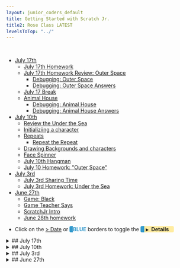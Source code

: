 ```yaml
---
layout: junior_coders_default
title: Getting Started with Scratch Jr.
title2: Rose Class LATEST
levelsToTop: "../"
---
```


<!-- 
- [ ] Proceed to [Archives](./a_mon0500pm-Archives.html) 》 
- [ ] {: style="float: right;"}
- [ ] --> 

<br clear="both">

<div id="toc">

* [July 17th](#july-17th)
  * [July 17th Homework](#july-17th-homework)
  * [July 17th Homework Review: Outer Space](#july-17th-homework-review-outer-space)
    * [Debugging: Outer Space](#debugging-outer-space)
    * [Debugging: Outer Space Answers](#debugging-outer-space-answers)
  * [July 17 Break](#july-17-break)
  * [Animal House](#animal-house)
    * [Debugging: Animal House](#debugging-animal-house)
    * [Debugging: Animal House Answers](#debugging-animal-house-answers)
* [July 10th](#july-10th)
  * [Review the Under the Sea](#review-the-under-the-sea)
  * [Initializiing a character](#initializiing-a-character)
  * [Repeats](#repeats)
    * [Repeat the Repeat](#repeat-the-repeat)
  * [Drawing Backgrounds and characters](#drawing-backgrounds-and-characters)
  * [Face Spinner](#face-spinner)
  * [July 10th Hangman](#july-10th-hangman)
  * [July 10 Homework: "Outer Space"](#july-10-homework-outer-space)
* [July 3rd](#july-3rd)
  * [July 3rd Sharing Time](#july-3rd-sharing-time)
  * [July 3rd Homework: Under the Sea](#july-3rd-homework-under-the-sea)
* [June 27th](#june-27th)
  * [Game: Black](#game-black)
  * [Game Teacher Says](#game-teacher-says)
  * [ScratchJr Intro](#scratchjr-intro)
  * [June 28th homework](#june-28th-homework)

</div>

* Click on the [> Date]() or <span style="color: #3399cc;  border-left: 9px solid #3399cc!important;border-radius: 4px 4px; font-weight: bold">BLUE</span> borders to toggle the <span style="background-color:#ffeca0; border-left: 10px solid #3399cc !important;border-radius: 4px 4px;"><b>  &nbsp;<span style="font-size: 70%">▶︎</span>&nbsp;&nbsp;Details&nbsp;&nbsp;&nbsp;&nbsp;</b></span>

<details>
<summary>## July 17th
</summary>

## July 17th

### July 17th Homework

The homework for next class is:

1. Finish the Animal House Project
2. Do the Outer Space and Animal debugging exercises above.

Below is a summary of what we did in class.

### July 17th Homework Review: Outer Space

We reviewed and developed the [Outer Space project](./scratchProjects/Y1R17Outerspace.sjr). Kids watched the project run and tried to make their own similar code. One key idea was **having two or more actions happen at the same time**. For example, click the astronaut link below, and you can see the astronaut does 3 actions at the same time: 

1. He turns, 
2. moves up, and 
3. shrinks then disappears.

This creates the effect of him spinning off into space and disappearing. This trick is very important in ScratchJr.

{% include niceimage-galleryNoTableweserve.html folder="/scratchProjects/Y1R17Outerspace/" %}



#### Debugging: Outer Space

Here are some problems to solve:

{% include niceimage-galleryNoTableweserve.html folder="/scratchProjects/Y1R17OuterspaceDebugging/" %}

1. Why doesn’t the sun spin when pressed?
2. Why does the alien stay in the air and not hop back down?
3. Why doesn’t the shooting star hide after it shrinks?
4. Why doesn’t the astronaut fly up when pressed?

<details>
<summary>#### Debugging: Outer Space Answers
</summary>

#### Debugging: Outer Space Answers
1. It needs the start on tap trigger
2. The move up block needs to be replaced with a hop block
3. The show block needs to be replaced with a hide block
4. The number (parameter) on the move up block needs to be greater than 0

</details>

### July 17 Break

We played Hangman during the break, and it was a lot of fun. For a change, the kids worked together to choose a word ("Doctor") that I had to guess. They almost stumped me!

### Animal House

We then moved to making characters talk, either by recording sounds, or adding text bubbles. Our  model was the Animal House Project from BootUp.


{% include youtubelazy.html  videoID="ie-PcCGplu4" %}

The kids worked on their own version of the project, and the homework was to finish the project. 


#### Debugging: Animal House

Here are some debugging exercises.

{% include niceimage-galleryNoTableweserve.html folder="/scratchProjects/Y1R18AnimalhouseDebugging/" %}


1. Why does the barn get bigger and not bigger, then smaller?

2. Why does the chicken play a pop sound and not the recorded sound?

3. Why does the horse play the same recording twice instead of two different recordings?


<details>
<summary>#### Debugging: Animal House Answers
</summary>

#### Debugging: Animal House Answers

1. The second grow block should be a shrink block

2. The pop block sound be a play recorded sound block

3. The second play recorded sound block should have a number 2 and not a number 1


</details>

</details>


<details>
<summary>## July 10th
</summary>

## July 10th

### Review the Under the Sea

We reviewed the homework projects. The original Under teh Sea project can be [downloaded here](./scratchProjects/Y1Q15UndertheSea.sjr).


### Initializiing a character

To set the initial position, visibility, or size of a character:

* **manually** change the position of the character. 

![Initial Position](./images/2020-07-10/20200710InitialPosition.gif)
  
Note in the gif above, if I use a block to change the position, it returns when I press the return button. If I manually move it, it stays.

* **manually** change the visibility 

![Initial Position](./images/2020-07-10/20200710Invisble.gif)

* **manually** change the size 

![Size](./images/2020-07-10/20200710Size.gif)


This is useful if you want a character to start off small, or in a certain position. 

* Rotation **doesn't work**

![Rotation](./images/2020-07-10/20200710Rotation.gif)


### Repeats 

#### Repeat the Repeat

I briefly discussed repeats within repeats:

1. Put some actions in a repeat block.
2. Add something to that, and put that in a repeat block
3. Repeat step 2

Not so interesting at this point.


### Drawing Backgrounds and characters

We reviewed the Drawing Editor to:

* Create circles, squares, and lines 
* Use different thicknesses
* Fill in drawings
* Move drawings
* Change the shape of blocks
* Delete drawings

### Face Spinner

{% include youtubelazy.html  videoID="4r-WH7c5w0M" %}

[Download here](./scratchProjects/Y1R16Fidgetspinner.sjr)

To practice using the editor, the kids reverse engineered the project above, but then, for fun, we put each other's pictures in the circles to make cool **Face Spinner**. 

Then they made the spinner spin. As a challenge, I proposed making the spinner go fast at first and slower later. Most kids did it this way:

![Rotation](./images/2020-07-10/20200710Fidget.png){: height~"200px"}

### July 10th Hangman

At the end we had a little time left and we played Hangman. For some kids it was their first time playing this classic children's spelling game!

### July 10 Homework: "Outer Space"

{% include youtubelazy.html  videoID="EQ8FqqIM_Rc" %}


The homework is to try to make this project just from watching the video. The stars and sun are just like we did in class. The Green Cat is a little different and you might have to think about it. The Astronaut is a new trick we will learn next time! 

</details>



<details>
<summary>## July 3rd
</summary>

## July 3rd

This week we continued working on learning basic ScratchJr Blocks.

### July 3rd Sharing Time
The kids shared the work they had done by themselves during the week. Kids learned a lot. 

Children explored using the various motion blocks to create interesting dances. They created their own versions of projects similar to the following Bootup Projects:

1.  Dance Alone

{% include youtubelazy.html  videoID="XO9bv2Oz_68" %}

2. Can't Stop Dancing

Uses repeat block to repeat motion

{% include youtubelazy.html  videoID="ZPgbWqX4Nog" %}


3.  Dance Party: several sprites perform at the same time.

{% include youtubelazy.html  videoID="YsS21mU9Nxg" %}

[Download](./scratchProjects/Y1Q13DanceParty.sjr)


4. Starry Night; Putting it all together

{% include youtubelazy.html  videoID="kxQGuTWfXx0" %}


[Starry Night from Bootup](./scratchProjects/Y1Q14StarryNight.sjr)


### July 3rd Homework: Under the Sea 

The homework was to create a project like the following. 

{% include youtubelazy.html  videoID="bleXofsQjzw" %}


</details>


<details>
<summary>## June 27th
</summary>

## June 27th

### Game: Black

We played the game called [Black](../lessons/gameBlack.html). The game teachers kids several concepts related to coding, including making choices, thinking about future steps, and logical reasoning. 


### Game Teacher Says 

We played the [Teacher Says](../lessons/TeacherSays.md) game. This game helps us learn each other's name, as well as teaching about sequencing event and following instructions.


### ScratchJr Intro

I did a simple introduction to the ScratchJr. interface. We covered:

* The home button 
* The green flag/start block 
* The settings
* The blue motion buttons
* The purple size buttons
* The say nd record buttons
 
We also talked about the image interface:

* Changing the color of elements 
* Undoing actions 

Kids then spent some time experimenting with these. Kids shared their "discoveries".

We will review all these again next class.

![scratchjrinterface](./images/jc_a_001_scratchjrinterface.jpg)



### June 28th homework
The homework is for kids to teach parents how to play [Black](../lessons/gameBlack.html). 


Also kids should play with ScratchJr and try to discover new things about how it works.

</details>
